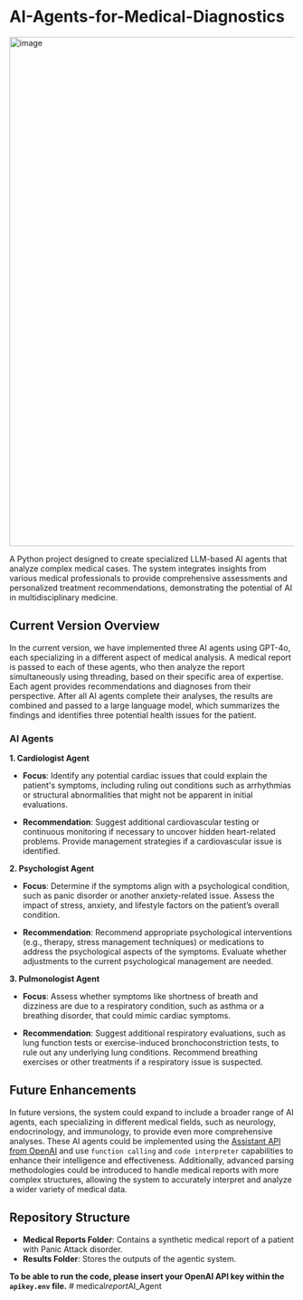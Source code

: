# AI-Agents-for-Medical-Diagnostics

<img width="900" alt="image" src="https://github.com/user-attachments/assets/b7c87bf6-dfff-42fe-b8d1-9be9e6c7ce86">

A Python project designed to create specialized LLM-based AI agents that analyze complex medical cases. The system integrates insights from various medical professionals to provide comprehensive assessments and personalized treatment recommendations, demonstrating the potential of AI in multidisciplinary medicine.

## Current Version Overview

In the current version, we have implemented three AI agents using GPT-4o, each specializing in a different aspect of medical analysis. A medical report is passed to each of these agents, who then analyze the report simultaneously using threading, based on their specific area of expertise. Each agent provides recommendations and diagnoses from their perspective. After all AI agents complete their analyses, the results are combined and passed to a large language model, which summarizes the findings and identifies three potential health issues for the patient.

### AI Agents

**1. Cardiologist Agent**

- **Focus**: Identify any potential cardiac issues that could explain the patient's symptoms, including ruling out conditions such as arrhythmias or structural abnormalities that might not be apparent in initial evaluations.
  
- **Recommendation**: Suggest additional cardiovascular testing or continuous monitoring if necessary to uncover hidden heart-related problems. Provide management strategies if a cardiovascular issue is identified.

**2. Psychologist Agent**

- **Focus**: Determine if the symptoms align with a psychological condition, such as panic disorder or another anxiety-related issue. Assess the impact of stress, anxiety, and lifestyle factors on the patient’s overall condition.
  
- **Recommendation**: Recommend appropriate psychological interventions (e.g., therapy, stress management techniques) or medications to address the psychological aspects of the symptoms. Evaluate whether adjustments to the current psychological management are needed.

**3. Pulmonologist Agent**

- **Focus**: Assess whether symptoms like shortness of breath and dizziness are due to a respiratory condition, such as asthma or a breathing disorder, that could mimic cardiac symptoms.
  
- **Recommendation**: Suggest additional respiratory evaluations, such as lung function tests or exercise-induced bronchoconstriction tests, to rule out any underlying lung conditions. Recommend breathing exercises or other treatments if a respiratory issue is suspected.

## Future Enhancements

In future versions, the system could expand to include a broader range of AI agents, each specializing in different medical fields, such as neurology, endocrinology, and immunology, to provide even more comprehensive analyses. These AI agents could be implemented using the [Assistant API from OpenAI](https://platform.openai.com/docs/assistants/overview) and use `function calling` and `code interpreter` capabilities to enhance their intelligence and effectiveness. Additionally, advanced parsing methodologies could be introduced to handle medical reports with more complex structures, allowing the system to accurately interpret and analyze a wider variety of medical data.

## Repository Structure

- **Medical Reports Folder**: Contains a synthetic medical report of a patient with Panic Attack disorder.
- **Results Folder**: Stores the outputs of the agentic system.
  
**To be able to run the code, please insert your OpenAI API key within the `apikey.env` file.**
#   m e d i c a l _ r e p o r t _ A I _ A g e n t  
 